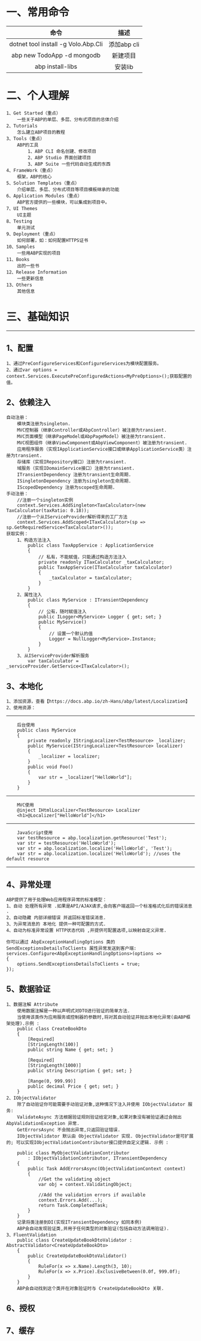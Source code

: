 # 一、常用命令

|命令|描述|
| :--: | :--: |
|dotnet tool install -g Volo.Abp.Cli|添加abp cli|
|abp new TodoApp -d mongodb|新建项目|
|abp install-libs|安装lib|

# 二、个人理解

    1、Get Started（重点）
        一些关于ABP的单层、多层、分布式项目的总体介绍
    2、Tutorials
        怎么建立ABP项目的教程
    3、Tools（重点）
        ABP的工具
            1、ABP CLI 命名创建、修改项目
            2、ABP Studio 界面创建项目
            3、ABP Suite 一些代码自动生成的东西
    4、FrameWork（重点）
        框架，ABP的核心
    5、Solution Templates（重点）
        介绍单层、多层、分布式项目等项目模板继承的功能
    6、Application Modules（重点）
        ABP官方提供的一些模块，可以集成到项目中。
    7、UI Themes
        UI主题
    8、Testing
        单元测试
    9、Deployment（重点）
        如何部署，如：如何配置HTTPS证书
    10、Samples
        一些用ABP实现的项目
    11、Books
        出的一些书
    12、Release Information
        一些更新信息
    13、Others
        其他信息


# 三、基础知识

---

## 1、配置

    1、通过PreConfigureServices和ConfigureServices为模块配置服务。
    2、通过var options = context.Services.ExecutePreConfiguredActions<MyPreOptions>();获取配置的值。

## 2、依赖注入

    自动注册：
        模块类注册为singleton.
        MVC控制器（继承Controller或AbpController）被注册为transient.
        MVC页面模型（继承PageModel或AbpPageModel）被注册为transient.
        MVC视图组件（继承ViewComponent或AbpViewComponent）被注册为transient.
        应用程序服务（实现IApplicationService接口或继承ApplicationService类）注册为transient.
        存储库（实现IRepository接口）注册为transient.
        域服务（实现IDomainService接口）注册为transient.
        ITransientDependency 注册为transient生命周期.
        ISingletonDependency 注册为singleton生命周期.
        IScopedDependency 注册为scoped生命周期.
    手动注册：
        //注册一个singleton实例
        context.Services.AddSingleton<TaxCalculator>(new TaxCalculator(taxRatio: 0.18));
        //注册一个从IServiceProvider解析得来的工厂方法
        context.Services.AddScoped<ITaxCalculator>(sp => sp.GetRequiredService<TaxCalculator>());
    获取实例：
        1、构造方法注入
            public class TaxAppService : ApplicationService
            {
                // 私有，不能赋值，只能通过构造方法注入
                private readonly ITaxCalculator _taxCalculator;
                public TaxAppService(ITaxCalculator taxCalculator)
                {
                    _taxCalculator = taxCalculator;
                }
            }
        2、属性注入
            public class MyService : ITransientDependency
            {
                // 公有，随时赋值注入
                public ILogger<MyService> Logger { get; set; }
                public MyService()
                {
                    // 设置一个默认的值
                    Logger = NullLogger<MyService>.Instance;
                }
            }
        3、从IServiceProvider解析服务
            var taxCalculator = _serviceProvider.GetService<ITaxCalculator>();

## 3、本地化

    1、添加资源，查看【https://docs.abp.io/zh-Hans/abp/latest/Localization】
    2、使用资源：

---
        后台使用
        public class MyService
        {
            private readonly IStringLocalizer<TestResource> _localizer;
            public MyService(IStringLocalizer<TestResource> localizer)
            {
                _localizer = localizer;
            }
            public void Foo()
            {
                var str = _localizer["HelloWorld"];
            }
        }

---
        MVC使用
        @inject IHtmlLocalizer<TestResource> Localizer
        <h1>@Localizer["HelloWorld"]</h1>

---
        JavaScript使用
        var testResource = abp.localization.getResource('Test');
        var str = testResource('HelloWorld');
        var str = abp.localization.localize('HelloWorld', 'Test');
        var str = abp.localization.localize('HelloWorld'); //uses the default resource
        
--- 

## 4、异常处理

    ABP提供了用于处理Web应用程序异常的标准模型：
    1、自动 处理所有异常 .如果是API/AJAX请求,会向客户端返回一个标准格式化后的错误消息 .
    2、自动隐藏 内部详细错误 并返回标准错误消息.
    3、为异常消息的 本地化 提供一种可配置的方式.
    4、自动为标准异常设置 HTTP状态代码 ,并提供可配置选项,以映射自定义异常.

    你可以通过 AbpExceptionHandlingOptions 类的 SendExceptionsDetailsToClients 属性异常发送到客户端:
    services.Configure<AbpExceptionHandlingOptions>(options =>
    {
        options.SendExceptionsDetailsToClients = true;
    });

## 5、数据验证

    1、数据注解 Attribute
        使用数据注解是一种以声明式对DTO进行验证的简单方法. 
        当使用该类作为应用服务或控制器的参数时,将对其自动验证并抛出本地化异常(由ABP框架处理).示例 :
        public class CreateBookDto
        {
            [Required]
            [StringLength(100)]
            public string Name { get; set; }

            [Required]
            [StringLength(1000)]
            public string Description { get; set; }

            [Range(0, 999.99)]
            public decimal Price { get; set; }
        }
    2、IObjectValidator
        除了自动验证你可能需要手动验证对象,这种情况下注入并使用 IObjectValidator 服务:
        ValidateAsync 方法根据验证​​规则验证给定对象,如果对象没有被验证通过会抛出 AbpValidationException 异常.
        GetErrorsAsync 不会抛出异常,只返回验证错误.
        IObjectValidator 默认由 ObjectValidator 实现. ObjectValidator是可扩展的; 可以实现IObjectValidationContributor接口提供自定义逻辑. 示例 :

        public class MyObjectValidationContributor
            : IObjectValidationContributor, ITransientDependency
        {
            public Task AddErrorsAsync(ObjectValidationContext context)
            {
                //Get the validating object
                var obj = context.ValidatingObject;

                //Add the validation errors if available
                context.Errors.Add(...);
                return Task.CompletedTask;
            }
        }
        记录将类注册到DI(实现ITransientDependency 如同本例)
        ABP会自动发现验证类,并用于任何类型的对象验证(包括自动方法调用验证).
    3、FluentValidation
        public class CreateUpdateBookDtoValidator : AbstractValidator<CreateUpdateBookDto>
        {
            public CreateUpdateBookDtoValidator()
            {
                RuleFor(x => x.Name).Length(3, 10);
                RuleFor(x => x.Price).ExclusiveBetween(0.0f, 999.0f);
            }
        }
        ABP会自动找到这个类并在对象验证时与 CreateUpdateBookDto 关联.

## 6、授权
## 7、缓存
